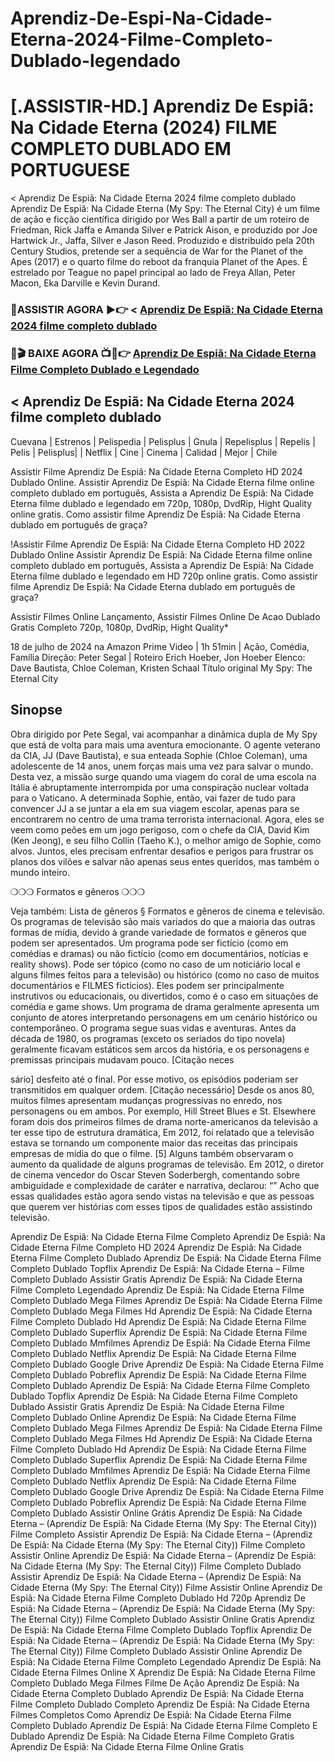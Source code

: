 # Aprendiz-De-Espi-Na-Cidade-Eterna-2024-Filme-Completo-Dublado-legendado
# [.ASSISTIR-HD.] Aprendiz De Espiã: Na Cidade Eterna (2024) FILME COMPLETO DUBLADO EM PORTUGUESE

< Aprendiz De Espiã: Na Cidade Eterna 2024 filme completo dublado
Aprendiz De Espiã: Na Cidade Eterna (My Spy: The Eternal City) é um filme de ação e ficção científica dirigido por Wes Ball a partir de um roteiro de Friedman, Rick Jaffa e Amanda Silver e Patrick Aison, e produzido por Joe Hartwick Jr., Jaffa, Silver e Jason Reed. Produzido e distribuído pela 20th Century Studios, pretende ser a sequência de War for the Planet of the Apes (2017) e o quarto filme do reboot da franquia Planet of the Apes. É estrelado por Teague no papel principal ao lado de Freya Allan, Peter Macon, Eka Darville e Kevin Durand.

### 🔴ASSISTIR AGORA ▶️👉 < [Aprendiz De Espiã: Na Cidade Eterna 2024 filme completo dublado](https://jasstwatch.com/pt/movie/1048241)

###  🔴🎬 BAIXE AGORA 📺📱👉 [Aprendiz De Espiã: Na Cidade Eterna Filme Completo Dublado e Legendado](https://jasstwatch.com/pt/movie/1048241)

## < Aprendiz De Espiã: Na Cidade Eterna 2024 filme completo dublado

Cuevana | Estrenos | Pelispedia | Pelisplus | Gnula | Repelisplus | Repelis | Pelis | Pelisplus| | Netflix | Cine | Cinema | Calidad | Mejor | Chile

Assistir Filme Aprendiz De Espiã: Na Cidade Eterna Completo HD 2024 Dublado Online. Assistir Aprendiz De Espiã: Na Cidade Eterna filme online completo dublado em português, Assista a Aprendiz De Espiã: Na Cidade Eterna filme dublado e legendado em 720p, 1080p, DvdRip, Hight Quality online gratis. Como assistir filme Aprendiz De Espiã: Na Cidade Eterna dublado em português de graça?

!Assistir Filme Aprendiz De Espiã: Na Cidade Eterna Completo HD 2022 Dublado Online Assistir Aprendiz De Espiã: Na Cidade Eterna filme online completo dublado em português, Assista a Aprendiz De Espiã: Na Cidade Eterna filme dublado e legendado em HD 720p online gratis. Como assistir filme Aprendiz De Espiã: Na Cidade Eterna dublado em português de graça?

Assistir Filmes Online Lançamento, Assistir Filmes Online De Acao Dublado Gratis Completo 720p, 1080p, DvdRip, Hight Quality*

18 de julho de 2024 na Amazon Prime Video | 1h 51min | Ação, Comédia, Família
Direção: Peter Segal | Roteiro Erich Hoeber, Jon Hoeber
Elenco: Dave Bautista, Chloe Coleman, Kristen Schaal
Título original My Spy: The Eternal City

## Sinopse

Obra dirigido por Pete Segal, vai acompanhar a dinâmica dupla de My Spy que está de volta para mais uma aventura emocionante. O agente veterano da CIA, JJ (Dave Bautista), e sua enteada Sophie (Chloe Coleman), uma adolescente de 14 anos, unem forças mais uma vez para salvar o mundo. Desta vez, a missão surge quando uma viagem do coral de uma escola na Itália é abruptamente interrompida por uma conspiração nuclear voltada para o Vaticano. A determinada Sophie, então, vai fazer de tudo para convencer JJ a se juntar a ela em sua viagem escolar, apenas para se encontrarem no centro de uma trama terrorista internacional. Agora, eles se veem como peões em um jogo perigoso, com o chefe da CIA, David Kim (Ken Jeong), e seu filho Collin (Taeho K.), o melhor amigo de Sophie, como alvos. Juntos, eles precisam enfrentar desafios e perigos para frustrar os planos dos vilões e salvar não apenas seus entes queridos, mas também o mundo inteiro.

❍❍❍ Formatos e gêneros ❍❍❍

Veja também: Lista de gêneros § Formatos e gêneros de cinema e televisão. Os programas de televisão são mais variados do que a maioria das outras formas de mídia, devido à grande variedade de formatos e gêneros que podem ser apresentados. Um programa pode ser fictício (como em comédias e dramas) ou não fictício (como em documentários, notícias e reality shows). Pode ser tópico (como no caso de um noticiário local e alguns filmes feitos para a televisão) ou histórico (como no caso de muitos documentários e FILMES fictícios). Eles podem ser principalmente instrutivos ou educacionais, ou divertidos, como é o caso em situações de comédia e game shows. Um programa de drama geralmente apresenta um conjunto de atores interpretando personagens em um cenário histórico ou contemporâneo. O programa segue suas vidas e aventuras. Antes da década de 1980, os programas (exceto os seriados do tipo novela) geralmente ficavam estáticos sem arcos da história, e os personagens e premissas principais mudavam pouco. [Citação neces

sário] desfeito até o final. Por esse motivo, os episódios poderiam ser transmitidos em qualquer ordem. [Citação necessário] Desde os anos 80, muitos filmes apresentam mudanças progressivas no enredo, nos personagens ou em ambos. Por exemplo, Hill Street Blues e St. Elsewhere foram dois dos primeiros filmes de drama norte-americanos da televisão a ter esse tipo de estrutura dramática, Em 2012, foi relatado que a televisão estava se tornando um componente maior das receitas das principais empresas de mídia do que o filme. [5] Alguns também observaram o aumento da qualidade de alguns programas de televisão. Em 2012, o diretor de cinema vencedor do Oscar Steven Soderbergh, comentando sobre ambiguidade e complexidade de caráter e narrativa, declarou: “” Acho que essas qualidades estão agora sendo vistas na televisão e que as pessoas que querem ver histórias com esses tipos de qualidades estão assistindo televisão.

Aprendiz De Espiã: Na Cidade Eterna Filme Completo
Aprendiz De Espiã: Na Cidade Eterna Filme Completo HD 2024
Aprendiz De Espiã: Na Cidade Eterna Filme Completo Dublado
Aprendiz De Espiã: Na Cidade Eterna Filme Completo Dublado Topflix
Aprendiz De Espiã: Na Cidade Eterna – Filme Completo Dublado Assistir Gratis
Aprendiz De Espiã: Na Cidade Eterna Filme Completo Legendado
Aprendiz De Espiã: Na Cidade Eterna Filme Completo Dublado Mega Filmes
Aprendiz De Espiã: Na Cidade Eterna Filme Completo Dublado Mega Filmes Hd
Aprendiz De Espiã: Na Cidade Eterna Filme Completo Dublado Hd
Aprendiz De Espiã: Na Cidade Eterna Filme Completo Dublado Superflix
Aprendiz De Espiã: Na Cidade Eterna Filme Completo Dublado Mmfilmes
Aprendiz De Espiã: Na Cidade Eterna Filme Completo Dublado Netflix
Aprendiz De Espiã: Na Cidade Eterna Filme Completo Dublado Google Drive
Aprendiz De Espiã: Na Cidade Eterna Filme Completo Dublado Pobreflix
Aprendiz De Espiã: Na Cidade Eterna Filme Completo Dublado
Aprendiz De Espiã: Na Cidade Eterna Filme Completo Dublado Topflix
Aprendiz De Espiã: Na Cidade Eterna Filme Completo Dublado Assistir Gratis
Aprendiz De Espiã: Na Cidade Eterna Filme Completo Dublado Online
Aprendiz De Espiã: Na Cidade Eterna Filme Completo Dublado Mega Filmes
Aprendiz De Espiã: Na Cidade Eterna Filme Completo Dublado Mega Filmes Hd
Aprendiz De Espiã: Na Cidade Eterna Filme Completo Dublado Hd
Aprendiz De Espiã: Na Cidade Eterna Filme Completo Dublado Superflix
Aprendiz De Espiã: Na Cidade Eterna Filme Completo Dublado Mmfilmes
Aprendiz De Espiã: Na Cidade Eterna Filme Completo Dublado Netflix
Aprendiz De Espiã: Na Cidade Eterna Filme Completo Dublado Google Drive
Aprendiz De Espiã: Na Cidade Eterna Filme Completo Dublado Pobreflix
Aprendiz De Espiã: Na Cidade Eterna Filme Completo Dublado Assistir Online Grátis
Aprendiz De Espiã: Na Cidade Eterna – (Aprendiz De Espiã: Na Cidade Eterna (My Spy: The Eternal City)) Filme Completo Assistir
Aprendiz De Espiã: Na Cidade Eterna – (Aprendiz De Espiã: Na Cidade Eterna (My Spy: The Eternal City)) Filme Completo Assistir Online
Aprendiz De Espiã: Na Cidade Eterna – (Aprendiz De Espiã: Na Cidade Eterna (My Spy: The Eternal City)) Filme Completo Dublado Assistir
Aprendiz De Espiã: Na Cidade Eterna – (Aprendiz De Espiã: Na Cidade Eterna (My Spy: The Eternal City)) Filme Assistir Online
Aprendiz De Espiã: Na Cidade Eterna Filme Completo Dublado Hd 720p
Aprendiz De Espiã: Na Cidade Eterna – (Aprendiz De Espiã: Na Cidade Eterna (My Spy: The Eternal City)) Filme Completo Dublado Assistir Online Gratis
Aprendiz De Espiã: Na Cidade Eterna Filme Completo Dublado Topflix
Aprendiz De Espiã: Na Cidade Eterna – (Aprendiz De Espiã: Na Cidade Eterna (My Spy: The Eternal City)) Filme Completo Dublado Assistir Online
Aprendiz De Espiã: Na Cidade Eterna Filme Completo Legendado
Aprendiz De Espiã: Na Cidade Eterna Filmes Online X
Aprendiz De Espiã: Na Cidade Eterna Filme Completo Dublado Mega Filmes
Filme De Ação Aprendiz De Espiã: Na Cidade Eterna Completo Dublado
Aprendiz De Espiã: Na Cidade Eterna Filme Completo Dublado Completo
Aprendiz De Espiã: Na Cidade Eterna Filmes Completos
Como Aprendiz De Espiã: Na Cidade Eterna Filme Completo Dublado
Aprendiz De Espiã: Na Cidade Eterna Filme Completo E Dublado
Aprendiz De Espiã: Na Cidade Eterna Filme Completo Gratis
Aprendiz De Espiã: Na Cidade Eterna Filme Online Gratis
